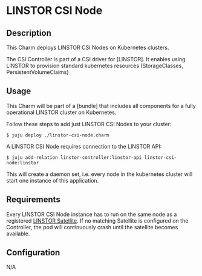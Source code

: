 # LINSTOR CSI Node

## Description
This Charm deploys LINSTOR CSI Nodes on Kubernetes clusters.

The CSI Controller is part of a CSI driver for [LINSTOR]. It enables using
LINSTOR to provision standard kubernetes resources (StorageClasses, PersistentVolumeClaims)

## Usage
This Charm will be part of a [bundle] that includes all components for a fully operational LINSTOR cluster on Kubernetes.

Follow these steps to add just LINSTOR CSI Nodes to your cluster:
```
$ juju deploy ./linstor-csi-node.charm
```

A LINSTOR CSI Node requires connection to the LINSTOR API:
```
$ juju add-relation linstor-controller:linstor-api linstor-csi-node:linstor
```

This will create a daemon set, i.e. every node in the kubernetes cluster will
start one instance of this application.

## Requirements

Every LINSTOR CSI Node instance has to run on the same node as a registered
[LINSTOR Satellite](../linstor-satellite). If no matching Satellite is configured
on the Controller, the pod will continuously crash until the satellite becomes
available.

## Configuration
N/A
